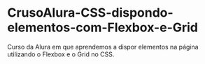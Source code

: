 # CrusoAlura-CSS-dispondo-elementos-com-Flexbox-e-Grid
Curso da Alura em que aprendemos a dispor elementos na página utilizando o Flexbox e o Grid no CSS.
